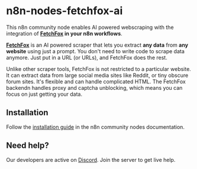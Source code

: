 # n8n-nodes-fetchfox-ai

This n8n community node enables AI powered webscraping with the integration of **[FetchFox](https://fetchfox.ai?r=n8n) in your n8n workflows**. 

**[FetchFox](https://fetchfox.ai?r=n8n)** is an AI powered scraper that lets you extract **any data** from **any website** using just a prompt. You don't need to write code to scrape data anymore. Just put in a URL (or URLs), and FetchFox does the rest.

Unlike other scraper tools, FetchFox is not restricted to a particular website. It can extract data from large social media sites like Reddit, or tiny obscure forum sites. It's flexible and can handle complicated HTML. The FetchFox backendn handles proxy and captcha unblocking, which means you can focus on just getting your data.

## Installation

Follow the [installation guide](https://docs.n8n.io/integrations/community-nodes/installation/) in the n8n community nodes documentation.

## Need help?

Our developers are active on [Discord](https://discord.gg/mM54bwdu59). Join the server to get live help.
